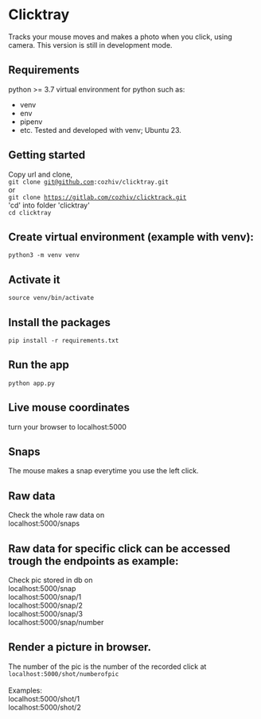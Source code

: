 # Clicktray
Tracks your mouse moves and makes a photo when you click, using camera. This version is still in development mode.
## Requirements
python >= 3.7
virtual environment for python such as:
- venv
- env
- pipenv
- etc. <bra />
Tested and developed with venv; Ubuntu 23.

## Getting started
Copy url and clone,
<br />
<code>git clone git@github.com:cozhiv/clicktray.git</code>
<br />
or
<br />
<code>git clone https://gitlab.com/cozhiv/clicktrack.git</code>
<br />
'cd' into folder 'clicktray'
<br />
<code>cd clicktray</code>
## Create virtual environment (example with venv):
<code>python3 -m venv venv</code>

## Activate it
<code>source venv/bin/activate</code>

## Install the packages
<code>pip install -r requirements.txt</code>

## Run the app
<code>python app.py</code>

## Live mouse coordinates
turn your browser to localhost:5000

## Snaps
The mouse makes a snap everytime you use the left click.

## Raw data
Check the whole raw data on
<br />
localhost:5000/snaps

## Raw data for specific click can be accessed trough the endpoints as example:
Check pic stored in db on
<br />
localhost:5000/snap <br />
localhost:5000/snap/1 <br />
localhost:5000/snap/2 <br />
localhost:5000/snap/3 <br />
localhost:5000/snap/number <br />

## Render a picture in browser. 
The number of the pic is the number of the recorded click at<br />
<code>localhost:5000/shot/numberofpic </code><br />
<br />
Examples:<br />
localhost:5000/shot/1 <br />
localhost:5000/shot/2 <br />

